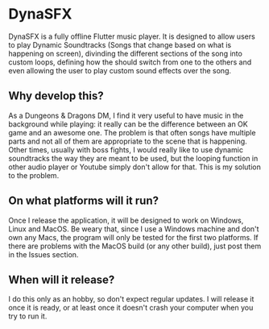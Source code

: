 # DynaSFX

DynaSFX is a fully offline Flutter music player. It is designed to allow users to play Dynamic Soundtracks (Songs that change based on what is happening on screen), divinding the different sections of the song into custom loops, defining how the should switch from one to the others and even allowing the user to play custom sound effects over the song.

## Why develop this?

As a Dungeons & Dragons DM, I find it very useful to have music in the background while playing: it really can be the difference between an OK game and an awesome one. The problem is that often songs have multiple parts and not all of them are appropriate to the scene that is happening. Other times, usually with boss fights, I would really like to use dynamic soundtracks the way they are meant to be used, but the looping function in other audio player or Youtube simply don't allow for that. This is my solution to the problem.

## On what platforms will it run?

Once I release the application, it will be designed to work on Windows, Linux and MacOS. Be weary that, since I use a Windows machine and don't own any Macs, the program will only be tested for the first two platforms. If there are problems with the MacOS build (or any other build), just post them in the Issues section.

## When will it release?

I do this only as an hobby, so don't expect regular updates. I will release it once it is ready, or at least once it doesn't crash your computer when you try to run it.
